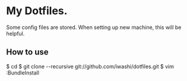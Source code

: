 # My Dotfiles.
Some config files are stored.
When setting up new machine, this will be helpful.

## How to use
  $ cd
  $ git clone --recursive git://github.com/iwashi/dotfiles.git
  $ vim
    :BundleInstall


